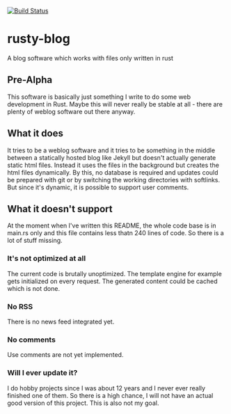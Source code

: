 [![Build Status](https://travis-ci.com/neosam/rusty-blog.svg?branch=master)](https://travis-ci.com/neosam/rusty-blog)

# rusty-blog
A blog software which works with files only written in rust

## Pre-Alpha
This software is basically just something I write to do some web development
in Rust.  Maybe this will never really be stable at all - there are plenty of
weblog software out there anyway.

## What it does
It tries to be a weblog software and it tries to be something in the middle
between a statically hosted blog like Jekyll but doesn't actually generate
static html files.  Instead it uses the files in the background but creates
the html files dynamically.  By this, no database is required and updates
could be prepared with git or by switching the working directories with
softlinks.  But since it's dynamic, it is possible to support user comments.

## What it doesn't support
At the moment when I've written this README, the whole code base is in main.rs
only and this file contains less thatn 240 lines of code.  So there is a lot of
stuff missing.

### It's not optimized at all
The current code is brutally unoptimized.  The template engine for example
gets initialized on every request.  The generated content could be cached which
is not done.

### No RSS
There is no news feed integrated yet.

### No comments
Use comments are not yet implemented.

### Will I ever update it?
I do hobby projects since I was about 12 years and I never ever really finished
one of them.  So there is a high chance, I will not have an actual good version
of this project.  This is also not my goal.


